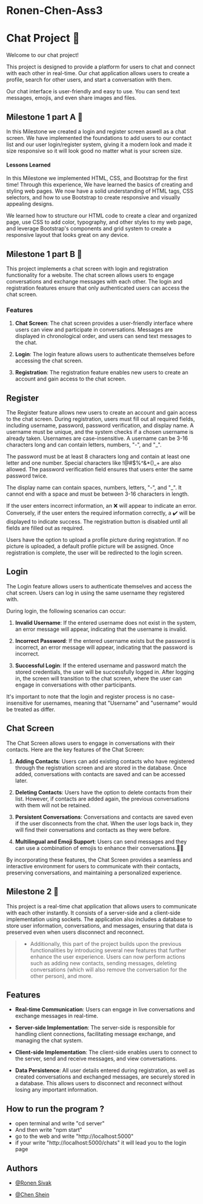 
#  Ronen-Chen-Ass3

  

#  Chat Project 💬

Welcome to our chat project!

This project is designed to provide a platform for users to chat and connect with each other in real-time. Our chat application allows users to create a profile, search for other users, and start a conversation with them.

  

Our chat interface is user-friendly and easy to use. You can send text messages, emojis, and even share images and files.

##  Milestone 1 part A 🗿

In this Milestone we created a login and register screen aswell as a chat screen. We have implemented the foundations to add users to our contact list and our user login/register system, giving it a modern look and made it size responsive so it will look good no matter what is your screen size.

  

  

  

####  Lessons Learned

  

In this Milestone we implemented HTML, CSS, and Bootstrap for the first time! Through this experience, We have learned the basics of creating and styling web pages. We now have a solid understanding of HTML tags, CSS selectors, and how to use Bootstrap to create responsive and visually appealing designs.

  

We learned how to structure our HTML code to create a clear and organized page, use CSS to add color, typography, and other styles to my web page, and leverage Bootstrap's components and grid system to create a responsive layout that looks great on any device.

  ##  Milestone 1 part B 🗿
This project implements a chat screen with login and registration functionality for a website. The chat screen allows users to engage  conversations and exchange messages with each other. The login and registration features ensure that only authenticated users can access the chat screen.

### Features

1.  **Chat Screen**: The chat screen provides a user-friendly interface where users can view and participate in conversations. Messages are displayed in chronological order, and users can send text messages to the chat.
    
2.  **Login**: The login feature allows users to authenticate themselves before accessing the chat screen. 
    
3.  **Registration**: The registration feature enables new users to create an account and gain access to the chat screen. 
    
## Register

The Register feature allows new users to create an account and gain access to the chat screen. During registration, users must fill out all required fields, including username, password, password verification, and display name. A username must be unique, and the system checks if a chosen username is already taken. Usernames are case-insensitive. A username can be 3-16 characters long and can contain letters, numbers, "-", and "_".

The password must be at least 8 characters long and contain at least one letter and one number. Special characters like !@#$%^&*()_+ are also allowed. The password verification field ensures that users enter the same password twice.

The display name can contain spaces, numbers, letters, "-", and "_". It cannot end with a space and must be between 3-16 characters in length.

If the user enters incorrect information, an ❌ will appear to indicate an error. Conversely, if the user enters the required information correctly, a ✔️ will be displayed to indicate success. The registration button is disabled until all fields are filled out as required.

Users have the option to upload a profile picture during registration. If no picture is uploaded, a default profile picture will be assigned. Once registration is complete, the user will be redirected to the login screen.

  ##   Login

The Login feature allows users to authenticate themselves and access the chat screen. Users can log in using the same username they registered with.

During login, the following scenarios can occur:

1.  **Invalid Username**: If the entered username does not exist in the system, an error message will appear, indicating that the username is invalid.
    
2.  **Incorrect Password**: If the entered username exists but the password is incorrect, an error message will appear, indicating that the password is incorrect.
    
3.  **Successful Login**: If the entered username and password match the stored credentials, the user will be successfully logged in. After logging in, the screen will transition to the chat screen, where the user can engage in conversations with other participants.
    

It's important to note that the login and register process is no case-insensitive for usernames, meaning that "Username" and "username" would be treated as differ.

## Chat Screen

The Chat Screen allows users to engage in conversations with their contacts. Here are the key features of the Chat Screen:

1.  **Adding Contacts**: Users can add existing contacts who have registered through the registration screen and are stored in the database. Once added, conversations with contacts are saved and can be accessed later.
    
2.  **Deleting Contacts**: Users have the option to delete contacts from their list. However, if contacts are added again, the previous conversations with them will not be retained.
   
    
3.  **Persistent Conversations**: Conversations and contacts are saved even if the user disconnects from the chat. When the user logs back in, they will find their conversations and contacts as they were before.
    
4.  **Multilingual and Emoji Support**: Users can send messages and they can use a combination of emojis to enhance their conversations.🍔🗽
    
    

By incorporating these features, the Chat Screen provides a seamless and interactive environment for users to communicate with their contacts, preserving conversations, and maintaining a personalized experience.



 ##  Milestone 2 🗿
 This project is a real-time chat application that allows users to communicate with each other instantly. It consists of a server-side and a client-side implementation using sockets. The application also includes a database to store user information, conversations, and messages, ensuring that data is preserved even when users disconnect and reconnect.
 

> - Additionally, this part of the project builds upon the previous functionalities by introducing several new features that further
> enhance the user experience. Users can now perform actions such as
> adding new contacts, sending messages, deleting conversations (which
> will also remove the conversation for the other person), and more.

## Features

-   **Real-time Communication**: Users can engage in live conversations and exchange messages in real-time.
    
-   **Server-side Implementation**: The server-side is responsible for handling client connections, facilitating message exchange, and managing the chat system.
    
-   **Client-side Implementation**: The client-side enables users to connect to the server, send and receive messages, and view conversations.
    
-   **Data Persistence**: All user details entered during registration, as well as created conversations and exchanged messages, are securely stored in a database. This allows users to disconnect and reconnect without losing any important information.

## How to run the program ? 
- open terminal and write "cd server"
- And then write "npm start"
- go to the web and write "http://localhost:5000"
- if your write "http://localhost:5000/chats" it will lead you to the login page 
##  Authors

  

- [@Ronen Sivak](https://github.com/RonenSiv)

- [@Chen Shein](https://github.com/chenshein)
